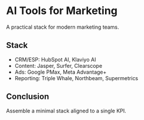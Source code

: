 # AI Tools for Marketing

A practical stack for modern marketing teams.

## Stack
- CRM/ESP: HubSpot AI, Klaviyo AI
- Content: Jasper, Surfer, Clearscope
- Ads: Google PMax, Meta Advantage+
- Reporting: Triple Whale, Northbeam, Supermetrics

## Conclusion
Assemble a minimal stack aligned to a single KPI.
